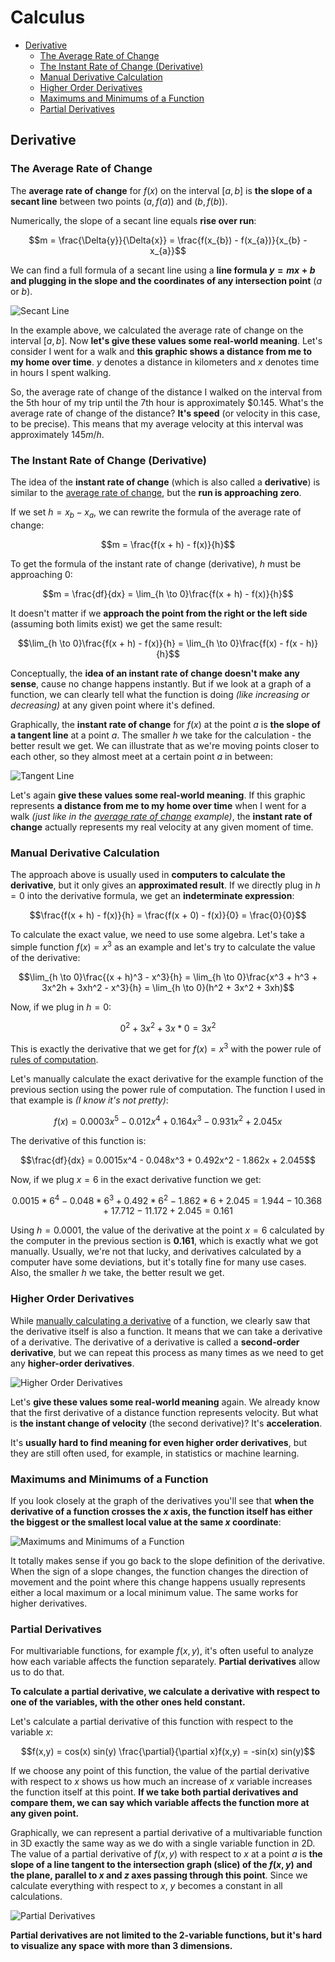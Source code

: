 # Calculus
* [Derivative](#derivative)
    * [The Average Rate of Change](#the-average-rate-of-change)
    * [The Instant Rate of Change (Derivative)](#the-instant-rate-of-change-derivative)
    * [Manual Derivative Calculation](#manual-derivative-calculation)
    * [Higher Order Derivatives](#higher-order-derivatives)
    * [Maximums and Minimums of a Function](#maximums-and-minimums-of-a-function)
    * [Partial Derivatives](#partial-derivatives)

## Derivative

### The Average Rate of Change

The **average rate of change** for $f(x)$ on the interval $[a, b]$ is **the slope of a secant line** between two points
$(a, f(a))$ and $(b, f(b))$.

Numerically, the slope of a secant line equals **rise over run**:

```math
m = \frac{\Delta{y}}{\Delta{x}} = \frac{f(x_{b}) - f(x_{a})}{x_{b} - x_{a}}
```

We can find a full formula of a secant line using a **line formula $y = mx + b$ and plugging in the slope and the
coordinates of any intersection point** ($a$ or $b$).

![Secant Line](secant_line.gif)

In the example above, we calculated the average rate of change on the interval $[a, b]$. Now **let's give these values
some real-world meaning**. Let's consider I went for a walk and **this graphic shows a distance from me to my home over
time**. $y$ denotes a distance in kilometers and $x$ denotes time in hours I spent walking.

So, the average rate of change of the distance I walked on the interval from the 5th hour of my trip until the 7th hour
is approximately $0.145. What's the average rate of change of the distance? **It's speed** (or velocity in this case,
to be precise). This means that my average velocity at this interval was approximately $145 m/h$.

### The Instant Rate of Change (Derivative)

The idea of the **instant rate of change** (which is also called a **derivative**) is similar to the
[average rate of change](#the-average-rate-of-change), but the **run is approaching zero**.

If we set $h = x_{b} - x_{a}$, we can rewrite the formula of the average rate of change:

```math
m = \frac{f(x + h) - f(x)}{h}
```

To get the formula of the instant rate of change (derivative), $h$ must be approaching 0:

```math
m = \frac{df}{dx} = \lim_{h \to 0}\frac{f(x + h) - f(x)}{h}
```

It doesn't matter if we **approach the point from the right or the left side** (assuming both limits exist) we get the
same result:

```math
\lim_{h \to 0}\frac{f(x + h) - f(x)}{h} = \lim_{h \to 0}\frac{f(x) - f(x - h)}{h}
```

Conceptually, the **idea of an instant rate of change doesn't make any sense**, cause no change happens instantly. But
if we look at a graph of a function, we can clearly tell what the function is doing *(like increasing or decreasing)* at
any given point where it's defined.

Graphically, the **instant rate of change** for $f(x)$ at the point $a$ is **the slope of a tangent line** at a point
$a$. The smaller $h$ we take for the calculation - the better result we get. We can illustrate that as we're moving
points closer to each other, so they almost meet at a certain point $a$ in between:

![Tangent Line](tangent_line.gif)

Let's again **give these values some real-world meaning**. If this graphic represents **a distance from me to my home
over time** when I went for a walk *(just like in the [average rate of change](#the-average-rate-of-change) example)*,
the **instant rate of change** actually represents my real velocity at any given moment of time.

### Manual Derivative Calculation

The approach above is usually used in **computers to calculate the derivative**, but it only gives an **approximated
result**. If we directly plug in $h=0$ into the derivative formula, we get an **indeterminate expression**:

```math
\frac{f(x + h) - f(x)}{h} = \frac{f(x + 0) - f(x)}{0} = \frac{0}{0}
```

To calculate the exact value, we need to use some algebra. Let's take a simple function $f(x) = x^3$ as an example and
let's try to calculate the value of the derivative:

```math
\lim_{h \to 0}\frac{(x + h)^3 - x^3}{h} = \lim_{h \to 0}\frac{x^3 + h^3 + 3x^2h + 3xh^2 - x^3}{h} =
\lim_{h \to 0}(h^2 + 3x^2 + 3xh)
```

Now, if we plug in $h=0$:

```math
0^2 + 3x^2 + 3x * 0 = 3x^2
```

This is exactly the derivative that we get for $f(x) = x^3$ with the power rule of
[rules of computation](https://en.wikipedia.org/wiki/Derivative#Rules_of_computation).

Let's manually calculate the exact derivative for the example function of the previous section using the power rule of
computation. The function I used in that example is *(I know it's not pretty)*:

```math
f(x) = 0.0003x^5 - 0.012x^4 + 0.164x^3 - 0.931x^2 + 2.045x
```

The derivative of this function is:

```math
\frac{df}{dx} = 0.0015x^4 - 0.048x^3 + 0.492x^2 - 1.862x + 2.045
```

Now, if we plug $x=6$ in the exact derivative function we get:

```math
0.0015 * 6 ^ 4 - 0.048 * 6 ^ 3 + 0.492 * 6 ^ 2 - 1.862 * 6 + 2.045 = 1.944 - 10.368 + 17.712 - 11.172 + 2.045 = 0.161
```

Using $h = 0.0001$, the value of the derivative at the point $x=6$ calculated by the computer in the previous section is
**$0.161$**, which is exactly what we got manually. Usually, we're not that lucky, and derivatives calculated by a
computer have some deviations, but it's totally fine for many use cases. Also, the smaller $h$ we take, the better
result we get.

### Higher Order Derivatives

While [manually calculating a derivative](#manual-derivative-calculation) of a function, we clearly saw that the
derivative itself is also a function. It means that we can take a derivative of a derivative. The derivative of a
derivative is called a **second-order derivative**, but we can repeat this process as many times as we need to get any
**higher-order derivatives**.

![Higher Order Derivatives](higher_order_derivatives.gif)

Let's **give these values some real-world meaning** again. We already know that the first derivative of a distance
function represents velocity. But what is **the instant change of velocity** (the second derivative)? It's
**acceleration**.

It's **usually hard to find meaning for even higher order derivatives**, but they are still often used, for example, in
statistics or machine learning.

### Maximums and Minimums of a Function

If you look closely at the graph of the derivatives you'll see that **when the derivative of a function crosses the $x$
axis, the function itself has either the biggest or the smallest local value at the same $x$ coordinate**:

![Maximums and Minimums of a Function](minimums_maximums.gif)

It totally makes sense if you go back to the slope definition of the derivative. When the sign of a slope changes, the
function changes the direction of movement and the point where this change happens usually represents either a local 
maximum or a local minimum value. The same works for higher derivatives.


### Partial Derivatives

For multivariable functions, for example $f(x,y)$, it's often useful to analyze how each variable affects the function 
separately. **Partial derivatives** allow us to do that.

**To calculate a partial derivative, we calculate a derivative with respect to one of the variables, with the other ones 
held constant.**

Let's calculate a partial derivative of this function with respect to the variable $x$:
```math
f(x,y) = cos(x) sin(y)
\frac{\partial}{\partial x}f(x,y) = -sin(x) sin(y)
```

If we choose any point of this function, the value of the partial derivative with respect to $x$ shows us how much an
increase of $x$ variable increases the function itself at this point. **If we take both partial derivatives and compare 
them, we can say which variable affects the function more at any given point.**

Graphically, we can represent a partial derivative of a multivariable function in 3D exactly the same way as we do with
a single variable function in 2D. The value of a partial derivative of $f(x,y)$ with respect to $x$ at a point $a$ is 
**the slope of a line tangent to the intersection graph (slice) of the $f(x,y)$ and the plane, parallel to $x$ and $z$ 
axes passing through this point**. Since we calculate everything with respect to $x$, $y$ becomes a constant in all
calculations.

![Partial Derivatives](partial_derivatives.gif)

**Partial derivatives are not limited to the 2-variable functions, but it's hard to visualize any space with more than 3 
dimensions.**
